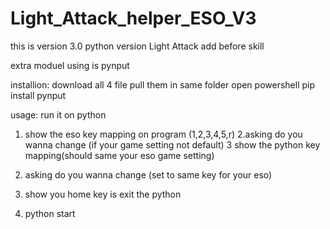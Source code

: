 # Light_Attack_helper_ESO_V3


this is version 3.0 python version Light Attack add before skill


extra moduel using is pynput

installion:
download all 4 file
pull them in same folder
open powershell
pip install pynput

usage:
run it on python
 1. show the eso key mapping on program (1,2,3,4,5,r)
 2.asking do you wanna change (if your game setting not default)
 3 show  the python key mapping(should same your eso game setting)
 4. asking do you wanna change (set to same key for your eso)
 5. show you home key is exit the python
 
 6. python start
 
 


